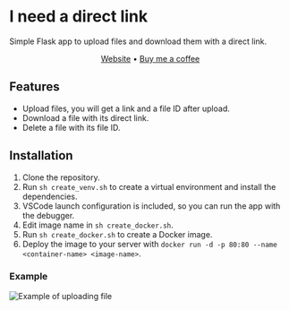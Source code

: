 # I need a direct link

Simple Flask app to upload files and download them with a direct link.


<p align="center">
  <a href="https://ineedadirectlink.site">Website</a> •
  <a href="https://www.buymeacoffee.com/iwatkot0">Buy me a coffee</a> 
</p>

## Features

- Upload files, you will get a link and a file ID after upload.
- Download a file with its direct link.
- Delete a file with its file ID.


## Installation

1. Clone the repository.
2. Run `sh create_venv.sh` to create a virtual environment and install the dependencies.
3. VSCode launch configuration is included, so you can run the app with the debugger.
4. Edit image name in `sh create_docker.sh`.
5. Run `sh create_docker.sh` to create a Docker image.
6. Deploy the image to your server with `docker run -d -p 80:80 --name <container-name> <image-name>`.

### Example

![Example of uploading file](https://github-production-user-asset-6210df.s3.amazonaws.com/118521851/287507244-bc97bcb7-6e8e-41f5-9034-f8a39bef622b.gif)